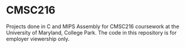 # CMSC216
Projects done in C and MIPS Assembly for CMSC216 coursework at the University of Maryland, College Park. The code in this repository is for employer viewership only.
